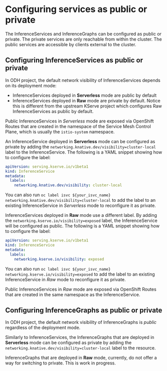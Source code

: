# Configuring services as public or private

The InferenceServices and InferenceGraphs can be configured as public or
private. The private services are only reachable from within the cluster. The
public services are accessible by clients external to the cluster.

## Configuring InferenceServices as public or private

In ODH project, the default network visibility of InferenceServices depends on
its deployment mode:
* InferenceServices deployed in **Serverless** mode are public by default
* InferenceServices deployed in **Raw** mode are private by default. Notice this
  is different from the upstream KServe project which configures Raw
  InferenceServices as public by default.

Public InferenceServices in _Serverless_ mode are exposed via OpenShift Routes
that are created in the namespace of the Service Mesh Control Plane, which is
usually the `istio-system` namespace.

An InferenceService deployed in **Serverless** mode can be configured as private
by adding the `networking.knative.dev/visibility=cluster-local` label to the
InferenceService. The following is a YAML snippet showing how to configure the
label:

```yaml
apiVersion: serving.kserve.io/v1beta1
kind: InferenceService     
metadata:
  labels:
    networking.knative.dev/visibility: cluster-local
```

You can also run `oc label isvc ${your_isvc_name}
networking.knative.dev/visibility=cluster-local` to add the label to an existing
InferenceService in _Serverless_ mode to reconfigure it as private.

InferenceServices deployed in **Raw** mode use a different label. By adding the
`networking.kserve.io/visibility=exposed` label, the InferenceService will be
configured as public. The following is a YAML snippet showing how to configure
the label:

```yaml
apiVersion: serving.kserve.io/v1beta1
kind: InferenceService     
metadata:
  labels:
    networking.kserve.io/visibility: exposed
```

You can also run `oc label isvc ${your_isvc_name}
networking.kserve.io/visibility=exposed` to add the label to an existing
InferenceService in _Raw_ mode to reconfigure it as private.

Public InferenceServices in _Raw_ mode are exposed via OpenShift Routes
that are created in the same namespace as the InferenceService.

## Configuring InferenceGraphs as public or private

In ODH project, the default network visibility of InferenceGraphs is _public_
regardless of the deployment mode.

Similarly to InferenceServices, the InferenceGraphs that are deployed in
**Serverless** mode can be configured as private by adding the
`networking.knative.dev/visibility=cluster-local` label to the resource.

InferenceGraphs that are deployed in **Raw** mode, currently, do not offer a way
for switching to private. This is work in progress.
